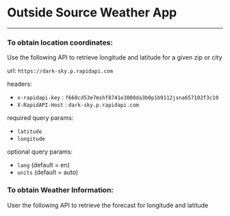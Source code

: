 # Outside Source Weather App
----------------------------

### To obtain location coordinates: 
Use the following API to retrieve longitude and latitude for a given zip or city

url: `https://dark-sky.p.rapidapi.com`

headers: 
- `x-rapidapi-key` : `f668cd53e7mshf8741e3008da3b0p1b9112jsna657102f3c10`
- `X-RapidAPI-Host` : `dark-sky.p.rapidapi.com`

required query params: 
- `latitude`
- `longitude`

optional query params: 
- `lang` (default = en)
- `units` (default = auto)

### To obtain Weather Information: 
User the following API to retrieve the forecast for longitude and latitude 

